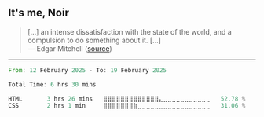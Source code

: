 ## It's me, Noir

> [...] an intense dissatisfaction with the state of the world, and a compulsion to do something about it. [...] \
> — Edgar Mitchell ([source](https://www.goodreads.com/quotes/416837-you-develop-an-instant-global-consciousness-a-people-orientation-an))

---

<!--START_SECTION:waka-->

```rust
From: 12 February 2025 - To: 19 February 2025

Total Time: 6 hrs 30 mins

HTML       3 hrs 26 mins   ⣿⣿⣿⣿⣿⣿⣿⣿⣿⣿⣿⣿⣿⣄⣀⣀⣀⣀⣀⣀⣀⣀⣀⣀⣀   52.78 %
CSS        2 hrs 1 min     ⣿⣿⣿⣿⣿⣿⣿⣷⣀⣀⣀⣀⣀⣀⣀⣀⣀⣀⣀⣀⣀⣀⣀⣀⣀   31.06 %
```

<!--END_SECTION:waka-->
